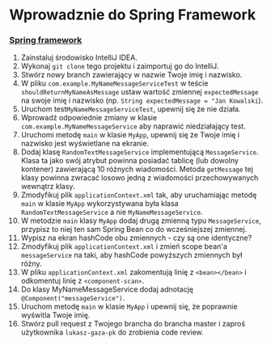 # Wprowadznie do Spring Framework
### [Spring framework](https://docs.spring.io/spring/docs/current/spring-framework-reference/)

1. Zainstaluj środowisko IntelliJ IDEA.
1. Wykonaj `git clone` tego projektu i zaimportuj go do IntelliJ.
1. Stwórz nowy branch zawierający w nazwie Twoje imię i nazwisko.
1. W pliku `com.example.MyNameMessageServiceTest` w teście `shouldReturnMyNameAsMessage` ustaw wartość zmiennej `expectedMessage` na swoje imię i nazwisko (np. `String expectedMessage = "Jan Kowalski`).
1. Uruchom test`MyNameMessageServiceTest`, upewnij się że nie działa.
1. Wprowadź odpowiednie zmiany w klasie `com.example.MyNameMessageService` aby naprawić niedziałający test. 
1. Uruchomi metodę `main` w klasie `MyApp`, upewnij się że Twoje imię i nazwisko jest wyświetlane na ekranie.
1. Dodaj klasę `RandomTextMessageService` implementującą `MessageService`. Klasa ta jako swój atrybut powinna posiadać tablicę (lub dowolny kontener) zawierającą 10 różnych wiadomości. Metoda `getMessage` tej klasy powinna zwracać losowo jedną z wiadomości przechowywanych wewnątrz klasy.
1. Zmodyfikuj plik `applicationContext.xml` tak, aby uruchamiając metodę `main` w klasie `MyApp` wykorzystywana była klasa `RandomTextMessageService` a nie `MyNameMessageService`.
1. W metodzie `main` klasy `MyApp` dodaj drugą zmienną typu `MessageService`, przypisz to niej ten sam Spring Bean co do wcześniejszej zmiennej.
1. Wypisz na ekran hashCode obu zmiennych - czy są one identyczne?
1. Zmodyfikuj plik `applicationContext.xml` i zmień scope bean'a `messageService` na taki, aby hashCode powyższych zmiennych był różny.
1. W pliku `applicationContext.xml` zakomentują linię z `<bean></bean>` i odkomentuj linię z `<component-scan>`.
1. Do klasy MyNameMessageService dodaj adnotację `@Component("messageService")`.
1. Uruchom metodę `main` w klasie `MyApp` i upewnij się, że poprawnie wyświtla Twoje imię.
1. Stwórz pull request z Twojego brancha do brancha master i zaproś użytkownika `lukasz-gaza-pk` do zrobienia code review.
